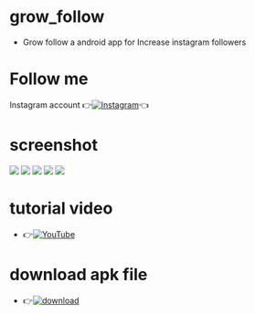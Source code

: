 # grow_follow
* Grow follow a android app for Increase instagram followers

# Follow me
Instagram account
👉[![Instagram  ](https://img.shields.io/badge/INSTAGRAM-FOLLOW-red?style=for-the-badge&logo=instagram)](https://www.instagram.com/shubhamg0sai)👈

# screenshot
![ ](https://raw.githubusercontent.com/ShuBhamg0sain/grow_follow/Delete/Screenshot_20210615_144721.jpg)
![ ](https://raw.githubusercontent.com/ShuBhamg0sain/grow_follow/Delete/Screenshot_20210615_144729.jpg)
![ ](https://raw.githubusercontent.com/ShuBhamg0sain/grow_follow/Delete/Screenshot_20210615_144731.jpg)
![ ](https://raw.githubusercontent.com/ShuBhamg0sain/grow_follow/Delete/Screenshot_20210615_144736.jpg)
![ ](https://raw.githubusercontent.com/ShuBhamg0sain/grow_follow/Delete/Screenshot_20210615_144739.jpg)

# tutorial video
* 👉[![YouTube](https://img.shields.io/badge/YOUTUBE-CHANNEL-red?style=for-the-badge&logo=instagram) ](https://youtube.com/channel/UCB412-l6L5DsfEywMFFkBvw)

# download apk file
* 👉[![download](https://img.shields.io/badge/CLICK-HERE-red?style=for-the-badge&logo=instagram) ](https://github.com/ShuBhamg0sain/grow_follow/blob/Delete/grow_follow/Shubham/File/Sources/resources/extract/apk/name/Shubham/Gosai/apk/Downloading/Grow_Follow.apk?raw=true)
